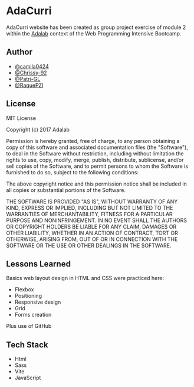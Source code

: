 
# AdaCurri

AdaCurri website has been created as group project exercise of module 2 within the [Adalab](https://adalab.es/) context of the Web Programming Intensive Bootcamp. 



## Author

- [@camila0424](https://github.com/camila0424)
- [@Chrissy-92](https://github.com/Chrissy-92)
- [@Patri-GL](https://github.com/Patri-GL)
- [@RaquePZl](https://github.com/RaquelPZ)



## License
MIT License

Copyright (c) 2017 Adalab

Permission is hereby granted, free of charge, to any person obtaining a copy
of this software and associated documentation files (the "Software"), to deal
in the Software without restriction, including without limitation the rights
to use, copy, modify, merge, publish, distribute, sublicense, and/or sell
copies of the Software, and to permit persons to whom the Software is
furnished to do so, subject to the following conditions:

The above copyright notice and this permission notice shall be included in all
copies or substantial portions of the Software.

THE SOFTWARE IS PROVIDED "AS IS", WITHOUT WARRANTY OF ANY KIND, EXPRESS OR
IMPLIED, INCLUDING BUT NOT LIMITED TO THE WARRANTIES OF MERCHANTABILITY,
FITNESS FOR A PARTICULAR PURPOSE AND NONINFRINGEMENT. IN NO EVENT SHALL THE
AUTHORS OR COPYRIGHT HOLDERS BE LIABLE FOR ANY CLAIM, DAMAGES OR OTHER
LIABILITY, WHETHER IN AN ACTION OF CONTRACT, TORT OR OTHERWISE, ARISING FROM,
OUT OF OR IN CONNECTION WITH THE SOFTWARE OR THE USE OR OTHER DEALINGS IN THE
SOFTWARE.


## Lessons Learned

Basics web layout design in HTML and CSS were practiced here:
- Flexbox
- Positioning
- Responsive design
- Grid
- Forms creation

Plus use of GitHub


## Tech Stack

- Html
- Sass
- Vite
- JavaScript
